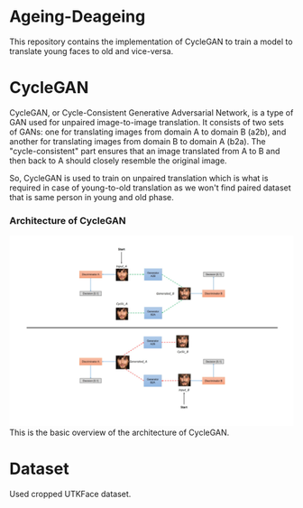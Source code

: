 # Ageing-Deageing
This repository contains the implementation of CycleGAN to train a model to translate young faces to old and vice-versa.

# CycleGAN
CycleGAN, or Cycle-Consistent Generative Adversarial Network, is a type of GAN used for unpaired image-to-image translation. It consists of two sets of GANs: one for translating images from domain A to domain B (a2b), and another for translating images from domain B to domain A (b2a). The "cycle-consistent" part ensures that an image translated from A to B and then back to A should closely resemble the original image.

So, CycleGAN is used to train on unpaired translation which is what is required in case of young-to-old translation as we won't find paired dataset that is same person in young and old phase.

### Architecture of CycleGAN
![alt text](use/file.png "architecture")
This is the basic overview of the architecture of CycleGAN.

# Dataset
Used cropped UTKFace dataset.